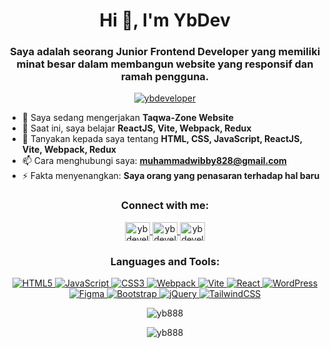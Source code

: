 <h1 align="center">Hi 👋, I'm YbDev</h1>
<h3 align="center">Saya adalah seorang Junior Frontend Developer yang memiliki minat besar dalam membangun website yang responsif dan ramah pengguna.</h3>

<p align="center">
  <a href="https://twitter.com/ybdeveloper" target="blank">
    <img src="https://img.shields.io/twitter/follow/ybdeveloper?logo=twitter&style=for-the-badge" alt="ybdeveloper" />
  </a>
</p>

- 🔭 Saya sedang mengerjakan **Taqwa-Zone Website**
- 🌱 Saat ini, saya belajar **ReactJS, Vite, Webpack, Redux**
- 💬 Tanyakan kepada saya tentang **HTML, CSS, JavaScript, ReactJS, Vite, Webpack, Redux**
- 📫 Cara menghubungi saya: **muhammadwibby828@gmail.com**
- ⚡ Fakta menyenangkan: **Saya orang yang penasaran terhadap hal baru**

<h3 align="center">Connect with me:</h3>
<p align="center">
  <a href="https://twitter.com/ybdeveloper" target="blank">
    <img align="center" src="https://raw.githubusercontent.com/rahuldkjain/github-profile-readme-generator/master/src/images/icons/Social/twitter.svg" alt="ybdeveloper" height="30" width="40" />
  </a>
  <a href="https://linkedin.com/in/ybdeveloper" target="blank">
    <img align="center" src="https://raw.githubusercontent.com/rahuldkjain/github-profile-readme-generator/master/src/images/icons/Social/linked-in-alt.svg" alt="ybdeveloper" height="30" width="40" />
  </a>
  <a href="https://instagram.com/ybdeveloper" target="blank">
    <img align="center" src="https://raw.githubusercontent.com/rahuldkjain/github-profile-readme-generator/master/src/images/icons/Social/instagram.svg" alt="ybdeveloper" height="30" width="40" />
  </a>
</p>

<h3 align="center">Languages and Tools:</h3>
<p align="center">
  <a href="https://html.spec.whatwg.org/multipage/" target="_blank">
    <img src="https://img.shields.io/badge/html5-%23E34F26.svg?style=for-the-badge&logo=html5&logoColor=white" alt="HTML5" />
  </a>
  <a href="https://www.javascript.com/" target="_blank">
    <img src="https://img.shields.io/badge/javascript-%23323330.svg?style=for-the-badge&logo=javascript&logoColor=%23F7DF1E" alt="JavaScript" />
  </a>
  <a href="https://www.w3schools.com/css/" target="_blank">
    <img src="https://img.shields.io/badge/css3-%231572B6.svg?style=for-the-badge&logo=css3&logoColor=white" alt="CSS3" />
  </a>
  <a href="https://webpack.js.org/" target="_blank">
    <img src="https://img.shields.io/badge/webpack-blue.svg?style=for-the-badge&logo=webpack&logoColor=white" alt="Webpack" />
  </a>
  <a href="https://vitejs.dev/" target="_blank">
    <img src="https://img.shields.io/badge/vite-%2374B800.svg?style=for-the-badge&logo=vite&logoColor=white" alt="Vite" />
  </a>
  <a href="https://reactjs.org/" target="_blank">
    <img src="https://img.shields.io/badge/react-%2320232a.svg?style=for-the-badge&logo=react&logoColor=%2361DAFB" alt="React" />
  </a>
  <a href="https://wordpress.org/" target="_blank">
    <img src="https://img.shields.io/badge/WordPress-%23117AC9.svg?style=for-the-badge&logo=WordPress&logoColor=white" alt="WordPress" />
  </a>
  <a href="https://www.figma.com/" target="_blank">
    <img src="https://img.shields.io/badge/figma-%23F24E1E.svg?style=for-the-badge&logo=figma&logoColor=white" alt="Figma" />
  </a>
  <a href="https://getbootstrap.com/" target="_blank">
    <img src="https://img.shields.io/badge/bootstrap-%238511FA.svg?style=for-the-badge&logo=bootstrap&logoColor=white" alt="Bootstrap" />
  </a>
  <a href="https://jquery.com/" target="_blank">
    <img src="https://img.shields.io/badge/jquery-%230769AD.svg?style=for-the-badge&logo=jquery&logoColor=white" alt="jQuery" />
  </a>
  <a href="https://tailwindcss.com/" target="_blank">
    <img src="https://img.shields.io/badge/tailwindcss-%2338B2AC.svg?style=for-the-badge&logo=tailwind-css&logoColor=white" alt="TailwindCSS" />
  </a>
</p>


<p align="center">
  <img src="https://github-readme-stats.vercel.app/api/top-langs?username=yb888&show_icons=true&locale=en&layout=compact" alt="yb888" />
</p>

<p align="center">
  <img src="https://github-readme-stats.vercel.app/api?username=yb888&show_icons=true&locale=en" alt="yb888" />
</p>
